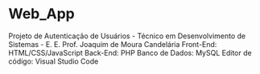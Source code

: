 # Web_App
Projeto de Autenticação de Usuários - Técnico em Desenvolvimento de Sistemas - E. E. Prof. Joaquim de Moura Candelária
Front-End: HTML/CSS/JavaScript
Back-End: PHP
Banco de Dados: MySQL
Editor de código: Visual Studio Code
